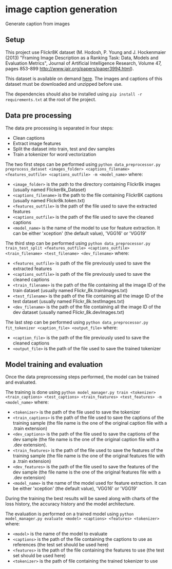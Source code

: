 # image caption generation
Generate caption from images

## Setup
This project use Flickr8K dataset (M. Hodosh, P. Young and J. Hockenmaier (2013) "Framing Image Description as a Ranking Task: Data, Models and Evaluation Metrics", Journal of Artificial Intelligence Research, Volume 47, pages 853-899 http://www.jair.org/papers/paper3994.html).

This dataset is available on demand [here](https://forms.illinois.edu/sec/1713398).
The images and captions of this dataset must be downloaded and unzipped before use.


The dependencies should also be installed using `pip install -r requirements.txt` at the root of the project.

## Data pre processing

The data pre processing is separated in four steps:
- Clean captions
- Extract image features
- Split the dataset into train, test and dev samples
- Train a tokenizer for word vectorization

The two first steps can be performed using 
`python data_preprocessor.py preprocess_dataset <images_folder> <captions_filename> <features_outfile> <captions_outfile> -m <model_name>`
where: 
- `<image_folder>` is the path to the directory containing Flickr8k images (usually named Flicker8k_Dataset) 
- `<captions_filename>` is the path to the file containing Flickr8K captions (usually named Flickr8k.token.txt)
- `<features_outfile>` is the path of the file used to save the extracted features
- `<captions_outfile>` is the path of the file used to save the cleaned captions
- `<model_name>` is the name of the model to use for feature extraction. It can be either 'xception' (the default value), 'VGG16' or 'VGG19'

The third step can be performed using
`python data_preprocessor.py train_test_split <features_outfile> <captions_outfile> <train_filename> <test_filename> <dev_filename>`
where:
- `<features_outfile>` is path of the file previously used to save the extracted features
- `<captions_outfile>` is path of the file previously used to save the cleaned captions
- `<train_filename>` is the path of the file containing all the image ID of the train dataset (usually named Flickr_8k.trainImages.txt)
- `<test_filename>` is the path of the file containing all the image ID of the test dataset (usually named Flickr_8k.testImages.txt)
- `<dev_filename>` is the path of the file containing all the image ID of the dev dataset (usually named Flickr_8k.devImages.txt)

The last step can be performed using
`python data_preprocessor.py fit_tokenizer <caption_file> <output_file>`
where:
- `<caption_file>` is the path of the file previously used to save the cleaned captions
- `<output_file>` is the path of the file used to save the trained tokenizer


## Model training and evaluation

Once the data preprocessing steps performed, the model can be trained and evaluated.


The training is done using `python model_manager.py train <tokenizer> <train_captions> <test_captions> <train_features> <test_features> -m <model_name>`
where:
- `<tokenizer>` is the path of the file used to save the tokenizer
- `<train_captions>` is the path of the file used to save the captions of the training sample (the file name is the one of the original caption file with a .train extension)
- `<dev_captions>` is the path of the file used to save the captions of the dev sample (the file name is the one of the original caption file with a .dev extension).
- `<train_features>` is the path of the file used to save the features of the training sample (the file name is the one of the original features file with a .train extension)
- `<dev_features>` is the path of the file used to save the features of the dev sample (the file name is the one of the original features file with a .dev extension)
- `<model_name>` is the name of the model used for feature extraction. It can be either 'xception' (the default value), 'VGG16' or 'VGG19'

During the training the best results will be saved along with charts of the loss history, the accuracy history and the model architecture.


The evaluation is performed on a trained model using `python model_manager.py evaluate <model> <captions> <features> <tokenizer>`
where:
- `<model>` is the name of the model to evaluate
- `<captions>` is the path of the file containing the captions to use as references (the test set should be used here)
- `<features>` is the path of the file containing the features to use (the test set should be used here)
- `<tokenizer>` is the path of file containing the trained tokenizer to use
